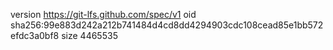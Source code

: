version https://git-lfs.github.com/spec/v1
oid sha256:99e883d242a212b741484d4cd8dd4294903cdc108cead85e1bb572efdc3a0bf8
size 4465535
